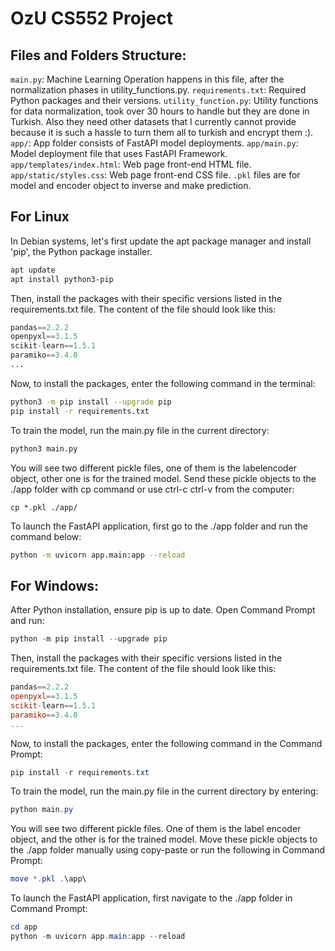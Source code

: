 # OzU CS552 Project

## Files and Folders Structure:
`main.py`: Machine Learning Operation happens in this file, after the normalization phases in utility_functions.py.
`requirements.txt`: Required Python packages and their versions.
`utility_function.py`: Utility functions for data normalization, took over 30 hours to handle but they are done in Turkish. Also they need other datasets that I currently cannot provide because it is such a hassle to turn them all to turkish and encrypt them :).
`app/`: App folder consists of FastAPI model deployments.
`app/main.py`: Model deployment file that uses FastAPI Framework.
`app/templates/index.html`: Web page front-end HTML file.
`app/static/styles.css`: Web page front-end CSS file.
`.pkl` files are for model and encoder object to inverse and make prediction.

 
## For Linux
In Debian systems, let's first update the apt package manager and install 'pip', the Python package installer.
``` bash
apt update
apt install python3-pip
```

Then, install the packages with their specific versions listed in the requirements.txt file. The content of the file should look like this:
``` py
pandas==2.2.2
openpyxl==3.1.5
scikit-learn==1.5.1
paramiko==3.4.0
...
```

Now, to install the packages, enter the following command in the terminal:
``` bash
python3 -m pip install --upgrade pip
pip install -r requirements.txt
```

To train the model, run the main.py file in the current directory:
``` bash
python3 main.py
```

You will see two different pickle files, one of them is the labelencoder object, other one is for the trained model. Send these pickle objects to the ./app folder with cp command or use ctrl-c ctrl-v from the computer:
```
cp *.pkl ./app/
```


To launch the FastAPI application, first go to the ./app folder and run the command below:
``` sh
python -m uvicorn app.main:app --reload
```


## For Windows:

After Python installation, ensure pip is up to date. Open Command Prompt and run:
``` powershell
python -m pip install --upgrade pip
```

Then, install the packages with their specific versions listed in the requirements.txt file. The content of the file should look like this:
``` powershell
pandas==2.2.2
openpyxl==3.1.5
scikit-learn==1.5.1
paramiko==3.4.0
...
```

Now, to install the packages, enter the following command in the Command Prompt:
``` powershell
pip install -r requirements.txt
```

To train the model, run the main.py file in the current directory by entering:
``` powershell
python main.py
```

You will see two different pickle files. One of them is the label encoder object, and the other is for the trained model. Move these pickle objects to the ./app folder manually using copy-paste or run the following in Command Prompt:
``` powershell
move *.pkl .\app\
```

To launch the FastAPI application, first navigate to the ./app folder in Command Prompt:
``` powershell
cd app
python -m uvicorn app.main:app --reload
```


